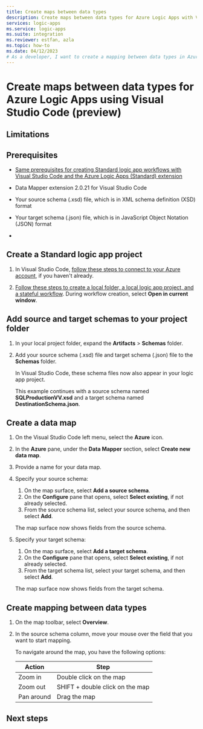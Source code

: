 ```yaml
---
title: Create maps between data types
description: Create maps between data types for Azure Logic Apps with Visual Studio Code.
services: logic-apps
ms.service: logic-apps
ms.suite: integration
ms.reviewer: estfan, azla
ms.topic: how-to
ms.date: 04/12/2023
# As a developer, I want to create a mapping between data types in Azure Logic Apps using Visual Studio Code.
---
```


# Create maps between data types for Azure Logic Apps using Visual Studio Code (preview)


## Limitations



## Prerequisites

- [Same prerequisites for creating Standard logic app workflows with Visual Studio Code and the Azure Logic Apps (Standard) extension](create-single-tenant-workflows-visual-studio-code.md#prerequisites)

- Data Mapper extension 2.0.21 for Visual Studio Code

- Your source schema (.xsd) file, which is in XML schema definition (XSD) format 

- Your target schema (.json) file, which is in JavaScript Object Notation (JSON) format

- 

## Create a Standard logic app project

1. In Visual Studio Code, [follow these steps to connect to your Azure account](create-single-tenant-workflows-visual-studio-code.md#connect-azure-account), if you haven't already.

1. [Follow these steps to create a local folder, a local logic app project, and a stateful workflow](create-single-tenant-workflows-visual-studio-code.md#create-project). During workflow creation, select **Open in current window**.

## Add source and target schemas to your project folder

1. In your local project folder, expand the **Artifacts** > **Schemas** folder.

1. Add your source schema (.xsd) file and target schema (.json) file to the **Schemas** folder.

   In Visual Studio Code, these schema files now also appear in your logic app project.

   This example continues with a source schema named **SQLProductionVV.xsd** and a target schema named **DestinationSchema.json**.

## Create a data map

1. On the Visual Studio Code left menu, select the **Azure** icon.

1. In the **Azure** pane, under the **Data Mapper** section, select **Create new data map**.

1. Provide a name for your data map.

1. Specify your source schema:

   1. On the map surface, select **Add a source schema**.
   1. On the **Configure** pane that opens, select **Select existing**, if not already selected.
   1. From the source schema list, select your source schema, and then select **Add**.

   The map surface now shows fields from the source schema.

1. Specify your target schema:

   1. On the map surface, select **Add a target schema**.
   1. On the **Configure** pane that opens, select **Select existing**, if not already selected.
   1. From the target schema list, select your target schema, and then select **Add**.

   The map surface now shows fields from the target schema.

## Create mapping between data types

1. On the map toolbar, select **Overview**.

1. In the source schema column, move your mouse over the field that you want to start mapping.

   To navigate around the map, you have the following options:

   | Action | Step |
   |--------|------|
   | Zoom in | Double click on the map |
   | Zoom out | SHIFT + double click on the map |
   | Pan around | Drag the map |

## Next steps
